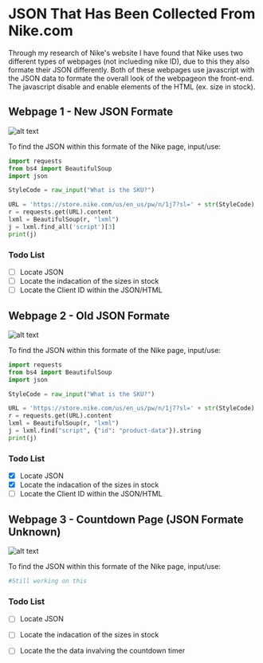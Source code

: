 # JSON That Has Been Collected From Nike.com

Through my research of Nike's website I have found that Nike uses two different types of webpages (not inclueding nike ID), due to this they also formate their JSON differently. Both of these webpages use javascript with the JSON data to formate the overall look of the webpageon the front-end. The javascript disable and enable elements of the HTML (ex. size in stock).

## Webpage 1 - New JSON Formate

![alt text](https://github.com/MJC17/Nike-Stock-Moniter/blob/master/Data%20Collected%20From%20Nike/Images/Screen%20Shot%202018-03-09%20at%2012.19.28%20PM.png)

To find the JSON within this formate of the Nike page, input/use:

```python
import requests
from bs4 import BeautifulSoup
import json

StyleCode = raw_input("What is the SKU?")

URL = 'https://store.nike.com/us/en_us/pw/n/1j7?sl=' + str(StyleCode)
r = requests.get(URL).content
lxml = BeautifulSoup(r, "lxml")
j = lxml.find_all('script')[3]
print(j)
```

### Todo List
- [ ] Locate JSON
- [ ] Locate the indacation of the sizes in stock
- [ ] Locate the Client ID within the JSON/HTML

## Webpage 2 - Old JSON Formate

![alt text](https://github.com/MJC17/Nike-Stock-Moniter/blob/master/Data%20Collected%20From%20Nike/Images/Screen%20Shot%202018-03-09%20at%2012.19.55%20PM.png)

To find the JSON within this formate of the Nike page, input/use:

```python
import requests
from bs4 import BeautifulSoup
import json

StyleCode = raw_input("What is the SKU?")

URL = 'https://store.nike.com/us/en_us/pw/n/1j7?sl=' + str(StyleCode)
r = requests.get(URL).content
lxml = BeautifulSoup(r, "lxml")
j = lxml.find("script", {"id": "product-data"}).string
print(j)
```

### Todo List
- [x] Locate JSON
- [x] Locate the indacation of the sizes in stock
- [ ] Locate the Client ID within the JSON/HTML

## Webpage 3 - Countdown Page (JSON Formate Unknown)
![alt text](https://github.com/MJC17/Nike-Stock-Moniter/blob/master/Data%20Collected%20From%20Nike/Images/Screen%20Shot%202018-03-09%20at%2012.18.30%20PM.png)

To find the JSON within this formate of the Nike page, input/use:

```python
#Still working on this 
```

### Todo List
- [ ] Locate JSON
- [ ] Locate the indacation of the sizes in stock
- [ ] Locate the the data invalving the countdown timer

